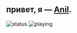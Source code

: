 ## привет, я — [Anil](https://discord.com/users/887303819300577291).
![status](https://dev.discordprofiles.me/badge/status/887303819300577291?simple=false)
![playing](https://dev.discordprofiles.me/badge/playing/887303819300577291)
